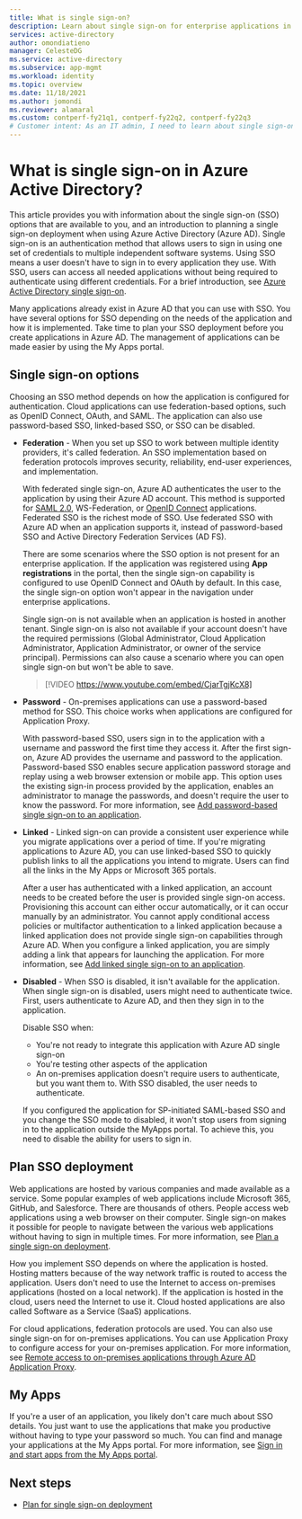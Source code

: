 ```yaml
---
title: What is single sign-on?
description: Learn about single sign-on for enterprise applications in Azure Active Directory.
services: active-directory
author: omondiatieno
manager: CelesteDG
ms.service: active-directory
ms.subservice: app-mgmt
ms.workload: identity
ms.topic: overview
ms.date: 11/18/2021
ms.author: jomondi
ms.reviewer: alamaral
ms.custom: contperf-fy21q1, contperf-fy22q2, contperf-fy22q3
# Customer intent: As an IT admin, I need to learn about single sign-on and my applications in Azure Active Directory.
---
```


# What is single sign-on in Azure Active Directory?

This article provides you with information about the single sign-on (SSO) options that are available to you, and an introduction to planning a single sign-on deployment when using Azure Active Directory (Azure AD). Single sign-on is an authentication method that allows users to sign in using one set of credentials to multiple independent software systems. Using SSO means a user doesn't have to sign in to every application they use. With SSO, users can access all needed applications without being required to authenticate using different credentials. For a brief introduction, see [Azure Active Directory single sign-on](https://azure.microsoft.com/services/active-directory/sso/#overview).

Many applications already exist in Azure AD that you can use with SSO. You have several options for SSO depending on the needs of the application and how it is implemented. Take time to plan your SSO deployment before you create applications in Azure AD. The management of applications can be made easier by using the My Apps portal.

## Single sign-on options

Choosing an SSO method depends on how the application is configured for authentication. Cloud applications can use federation-based options, such as OpenID Connect, OAuth, and SAML. The application can also use password-based SSO, linked-based SSO, or SSO can be disabled.

- **Federation** - When you set up SSO to work between multiple identity providers, it's called federation. An SSO implementation based on federation protocols improves security, reliability, end-user experiences, and implementation. 

    With federated single sign-on, Azure AD authenticates the user to the application by using their Azure AD account. This method is supported for [SAML 2.0](../develop/single-sign-on-saml-protocol.md), WS-Federation, or [OpenID Connect](../develop/v2-protocols-oidc.md) applications. Federated SSO is the richest mode of SSO. Use federated SSO with Azure AD when an application supports it, instead of password-based SSO and Active Directory Federation Services (AD FS).

    There are some scenarios where the SSO option is not present for an enterprise application. If the application was registered using **App registrations** in the portal, then the single sign-on capability is configured to use OpenID Connect and OAuth by default. In this case, the single sign-on option won't appear in the navigation under enterprise applications.

    Single sign-on is not available when an application is hosted in another tenant. Single sign-on is also not available if your account doesn't have the required permissions (Global Administrator, Cloud Application Administrator, Application Administrator, or owner of the service principal). Permissions can also cause a scenario where you can open single sign-on but won't be able to save.

    > [!VIDEO https://www.youtube.com/embed/CjarTgjKcX8]

- **Password** - On-premises applications can use a password-based method for SSO. This choice works when applications are configured for Application Proxy.

    With password-based SSO, users sign in to the application with a username and password the first time they access it. After the first sign-on, Azure AD provides the username and password to the application. Password-based SSO enables secure application password storage and replay using a web browser extension or mobile app. This option uses the existing sign-in process provided by the application, enables an administrator to manage the passwords, and doesn't require the user to know the password. For more information, see [Add password-based single sign-on to an application](configure-password-single-sign-on-non-gallery-applications.md).

- **Linked** - Linked sign-on can provide a consistent user experience while you migrate applications over a period of time. If you're migrating applications to Azure AD, you can use linked-based SSO to quickly publish links to all the applications you intend to migrate. Users can find all the links in the My Apps or Microsoft 365 portals.

    After a user has authenticated with a linked application, an account needs to be created before the user is provided single sign-on access. Provisioning this account can either occur automatically, or it can occur manually by an administrator. You cannot apply conditional access policies or multifactor authentication to a linked application because a linked application does not provide single sign-on capabilities through Azure AD. When you configure a linked application, you are simply adding a link that appears for launching the application. For more information, see [Add linked single sign-on to an application](configure-linked-sign-on.md).

- **Disabled** - When SSO is disabled, it isn't available for the application. When single sign-on is disabled, users might need to authenticate twice. First, users authenticate to Azure AD, and then they sign in to the application.

    Disable SSO when:

    - You're not ready to integrate this application with Azure AD single sign-on
    - You're testing other aspects of the application
    - An on-premises application doesn't require users to authenticate, but you want them to. With SSO disabled, the user needs to authenticate.

    If you configured the application for SP-initiated SAML-based SSO and you change the SSO mode to disabled, it won't stop users from signing in to the application outside the MyApps portal. To achieve this, you need to disable the ability for users to sign in.

## Plan SSO deployment

Web applications are hosted by various companies and made available as a service. Some popular examples of web applications include Microsoft 365, GitHub, and Salesforce. There are thousands of others. People access web applications using a web browser on their computer. Single sign-on makes it possible for people to navigate between the various web applications without having to sign in multiple times. For more information, see [Plan a single sign-on deployment](plan-sso-deployment.md).

How you implement SSO depends on where the application is hosted. Hosting matters because of the way network traffic is routed to access the application. Users don't need to use the Internet to access on-premises applications (hosted on a local network). If the application is hosted in the cloud, users need the Internet to use it. Cloud hosted applications are also called Software as a Service (SaaS) applications.

For cloud applications, federation protocols are used. You can also use single sign-on for on-premises applications. You can use Application Proxy to configure access for your on-premises application. For more information, see [Remote access to on-premises applications through Azure AD Application Proxy](../app-proxy/application-proxy.md).

## My Apps

If you're a user of an application, you likely don't care much about SSO details. You just want to use the applications that make you productive without having to type your password so much. You can find and manage your applications at the My Apps portal.	For more information, see [Sign in and start apps from the My Apps portal](https://support.microsoft.com/account-billing/sign-in-and-start-apps-from-the-my-apps-portal-2f3b1bae-0e5a-4a86-a33e-876fbd2a4510).

## Next steps

- [Plan for single sign-on deployment](plan-sso-deployment.md)
